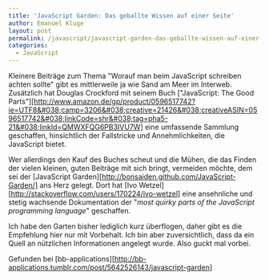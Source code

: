 ```yaml
---
title: 'JavaScript Garden: Das geballte Wissen auf einer Seite'
author: Emanuel Kluge
layout: post
permalink: /javascript/javascript-garden-das-geballte-wissen-auf-einer-seite/
categories:
  - JavaScript
---
```


Kleinere Beiträge zum Thema "Worauf man beim JavaScript schreiben achten sollte" gibt es mittlerweile ja wie Sand am Meer im Interweb. Zusätzlich hat Douglas Crockford mit seinem Buch ["JavaScript: The Good Parts"][http://www.amazon.de/gp/product/0596517742?ie=UTF8&#038;camp=3206&#038;creative=21426&#038;creativeASIN=0596517742&#038;linkCode=shr&#038;tag=pha5-21&#038;linkId=QMWXFQG6PB3IVU7W] eine umfassende Sammlung geschaffen, hinsichtlich der Fallstricke und Annehmlichkeiten, die JavaScript bietet.

Wer allerdings den Kauf des Buches scheut und die Mühen, die das Finden der vielen kleinen, guten Beiträge mit sich bringt, vermeiden möchte, dem sei der [JavaScript Garden][http://bonsaiden.github.com/JavaScript-Garden/] ans Herz gelegt. Dort hat [Ivo Wetzel][http://stackoverflow.com/users/170224/ivo-wetzel] eine ansehnliche und stetig wachsende Dokumentation der "<cite>most quirky parts of the JavaScript programming language</cite>" geschaffen.

Ich habe den Garten bisher lediglich kurz überflogen, daher gibt es die Empfehlung hier nur mit Vorbehalt. Ich bin aber zuversichtlich, dass da ein Quell an nützlichen Informationen angelegt wurde. Also guckt mal vorbei.

Gefunden bei [bb-applications][http://bb-applications.tumblr.com/post/5642526143/javascript-garden]
